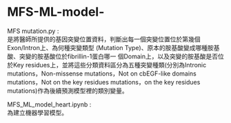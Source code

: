# MFS-ML-model-

MFS mutation.py  :  
  是將醫師所提供的基因突變位置資料，判斷出每一個突變位置位於第幾個Exon/Intron上、為何種突變類型 (Mutation Type)、原本的胺基酸變成哪種胺基酸、突變的胺基酸位於fibrillin-1蛋白哪一   個Domain上，以及突變的胺基酸是否位於Key residues上，並將這些分類資料區分為五種突變種類(分別為Intronic mutations，Non-missense  mutations，Not on cbEGF-like domains         mutations，Not on  the key residues mutations，on  the key residues mutations)作為後續預測模型裡的類別變量。

MFS_ML_model_heart.ipynb  :  
  為建立機器學習模型。
